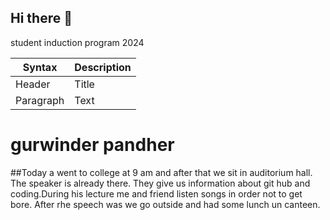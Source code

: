 ## Hi there 👋
student induction program 2024         

| Syntax | Description |
| ----------- | ----------- |
| Header | Title |
| Paragraph | Text |

# gurwinder pandher
##Today a went to college at 9 am and after that we sit in auditorium hall. The speaker is already there. They give us information about git hub and coding.During his lecture me and friend listen  songs in order not to get bore. After rhe speech was we go outside and had some  lunch un canteen. 
